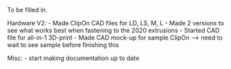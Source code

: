 To be filled in.

Hardware V2:
	- Made ClipOn CAD files for LD, LS, M, L
	- Made 2 versions to see what works best when fastening to the 2020 extrusions
	- Started CAD file for all-in-1 3D-print
	- Made CAD mock-up for sample ClipOn --> need to wait to see sample before finishing this

Misc:
	- start making documentation up to date
	